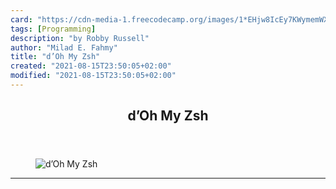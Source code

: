 ```yaml
---
card: "https://cdn-media-1.freecodecamp.org/images/1*EHjw8IcEy7KWymemWXXsCg.png"
tags: [Programming]
description: "by Robby Russell"
author: "Milad E. Fahmy"
title: "d’Oh My Zsh"
created: "2021-08-15T23:50:05+02:00"
modified: "2021-08-15T23:50:05+02:00"
---
```

<div class="site-wrapper">
<main id="site-main" class="site-main outer">
<div class="inner">
<article class="post-full post tag-programming tag-open-source tag-software-development tag-tech tag-coding ">
<header class="post-full-header">
<h1 class="post-full-title">d’Oh My Zsh</h1>
</header>
<figure class="post-full-image">
<picture>
<source media="(max-width: 700px)" sizes="1px" srcset="data:image/gif;base64,R0lGODlhAQABAIAAAAAAAP///yH5BAEAAAAALAAAAAABAAEAAAIBRAA7 1w">
<source media="(min-width: 701px)" sizes="(max-width: 800px) 400px,
(max-width: 1170px) 700px,
1400px" srcset="https://cdn-media-1.freecodecamp.org/images/1*EHjw8IcEy7KWymemWXXsCg.png 300w,
https://cdn-media-1.freecodecamp.org/images/1*EHjw8IcEy7KWymemWXXsCg.png 600w,
https://cdn-media-1.freecodecamp.org/images/1*EHjw8IcEy7KWymemWXXsCg.png 1000w,
https://cdn-media-1.freecodecamp.org/images/1*EHjw8IcEy7KWymemWXXsCg.png 2000w">
<img onerror="this.style.display='none'" src="https://cdn-media-1.freecodecamp.org/images/1*EHjw8IcEy7KWymemWXXsCg.png" alt="d’Oh My Zsh">
</picture>
</figure>
<section class="post-full-content">
<div class="post-content medium-migrated-article">
</div>
<hr>
</section>
</article>
</div>
</main>
</div>
<!-- Google Tag Manager (noscript) -->
<!-- End Google Tag Manager (noscript) -->

